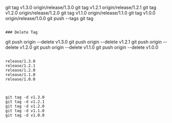 



















git tag v1.3.0 origin/release/1.3.0
git tag v1.2.1 origin/release/1.2.1
git tag v1.2.0 origin/release/1.2.0
git tag v1.1.0 origin/release/1.1.0
git tag v1.0.0 origin/release/1.0.0
git push --tags
git tag
```

### Delete Tag
```
git push origin --delete v1.3.0 
git push origin --delete v1.2.1 
git push origin --delete v1.2.0 
git push origin --delete v1.1.0 
git push origin --delete v1.0.0 
```

release/1.3.0
release/1.2.1
release/1.2.0
release/1.1.0
release/1.0.0



git tag -d v1.3.0
git tag -d v1.2.1
git tag -d v1.2.0
git tag -d v1.1.0
git tag -d v1.0.0